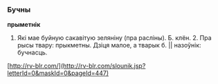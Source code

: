### Бучны
**прыметнік**

1. Які мае буйную сакавітую зеляніну (пра расліны). Б. клён. 2. Пра рысы твару: прыкметны. Дзіця малое, а тварык б. || назоўнік: бучнасць.

<a rel="author">[http://rv-blr.com/](http://rv-blr.com/slounik.jsp?letterId=0&maskId=0&pageId=447)</a>
